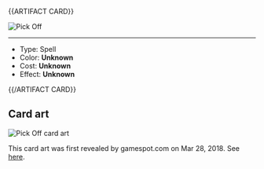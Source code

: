 <!-- ======================================

How to Contribute: https://ggs.wiki/r/howto

Artifact-specific info: https://github.com/GGS-ORG/artifact/blob/master/README.md

====================================== -->


{{ARTIFACT CARD}}

<!-- Card image goes here. -->

![Pick Off](https://i.imgur.com/0vJfmmJ.png)

---

<!-- Card description goes here. -->

* Type: Spell
* Color: **Unknown**
* Cost: **Unknown**
* Effect: **Unknown**

{{/ARTIFACT CARD}}

## Card art

![Pick Off card art](https://i.imgur.com/h8sM1zO.jpg)

This card art was first revealed by gamespot.com on Mar 28, 2018. See [here](https://www.gamespot.com/gallery/card-art-and-gameplay-screens-for-valves-dota-2-ca/2900-1913/11/).
